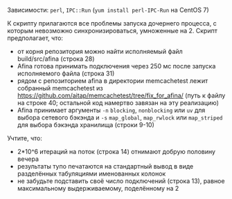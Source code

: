 Зависимости: `perl`, `IPC::Run` (`yum install perl-IPC-Run` на CentOS 7)

К скрипту прилагаются все проблемы запуска дочернего процесса, с которым невозможно синхронизироваться, умноженные на 2. Скрипт предполагает, что:
 * от корня репозитория можно найти исполняемый файл build/src/afina (строка 28)
 * Afina готова принимать подключения через 250 мс после запуска исполняемого файла (строка 31)
 * рядом с репозиторием afina в директории memcachetest лежит собранный memcachetest из https://github.com/aitap/memcachetest/tree/fix_for_afina/ (путь к файлу на строке 40; остальной код намертво завязан на эту реализацию)
 * Afina принимает аргументы `-n` `blocking`, `nonblocking` или `uv` для выбора сетевого бэкэнда и `-s` `map_global`, `map_rwlock` или `map_striped` для выбора бэкэнда хранилища (строки 9-10)

Учтите, что:
 * 2*10^6 итераций на поток (строка 14) отнимают добрую половину вечера
 * результаты тупо печатаются на стандартный вывод в виде разделённых табуляциями именованных колонок
 * не забудьте подставить своё число подключений (строка 13), равное максимальному выдерживаемому, поделённому на 2

